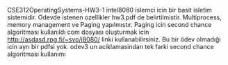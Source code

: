 CSE312OperatingSystems-HW3-1
intel8080 islemci icin bir basit isletim sistemidir. Odevde istenen ozellikler hw3.pdf de belirtilmistir. 
Multiprocess, memory management ve Paging yapılmıstır.
Paging icin second chance algoritması kullanıldı
com dosyası oluşturmak icin http://asdasd.rpg.fi/~svo/i8080/ linki kullanabilirsiniz.
Bu bir ödev olmadığı icin ayrı bir pdfsi yok. odev3 un aciklamasindan tek farki second chance algoritması kullanımı
